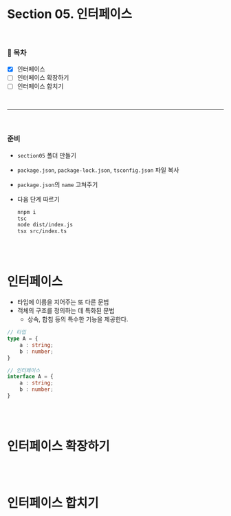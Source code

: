 # Section 05. 인터페이스

<br>

### 🎯 목차

- [x] 인터페이스
- [ ] 인터페이스 확장하기
- [ ] 인터페이스 합치기

<br>

---

<br>

### 준비

- `section05` 폴더 만들기
- `package.json`, `package-lock.json`, `tsconfig.json` 파일 복사
- `package.json`의 `name` 고쳐주기
- 다음 단계 따르기

  ```bash
  nnpm i
  tsc
  node dist/index.js
  tsx src/index.ts
  ```

<br>
<br>

# 인터페이스

- 타입에 이름을 지어주는 또 다른 문법
- 객체의 구조를 정의하는 데 특화된 문법
  - 상속, 합침 등의 특수한 기능을 제공한다.

```typescript
// 타입
type A = {
	a : string;
	b : number;
}

// 인터페이스
interface A = {
	a : string;
	b : number;
}
```

<br>
<br>

# 인터페이스 확장하기

<br>
<br>

# 인터페이스 합치기

<br>
<br>
